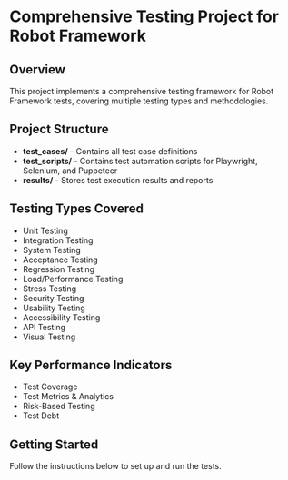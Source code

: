 # Comprehensive Testing Project for Robot Framework

## Overview
This project implements a comprehensive testing framework for Robot Framework tests, covering multiple testing types and methodologies.

## Project Structure
- **test_cases/** - Contains all test case definitions
- **test_scripts/** - Contains test automation scripts for Playwright, Selenium, and Puppeteer
- **results/** - Stores test execution results and reports

## Testing Types Covered
- Unit Testing
- Integration Testing
- System Testing
- Acceptance Testing
- Regression Testing
- Load/Performance Testing
- Stress Testing
- Security Testing
- Usability Testing
- Accessibility Testing
- API Testing
- Visual Testing

## Key Performance Indicators
- Test Coverage
- Test Metrics & Analytics
- Risk-Based Testing
- Test Debt

## Getting Started
Follow the instructions below to set up and run the tests.
